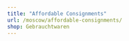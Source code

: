 ```yaml
---
title: "Affordable Consignments"
url: /moscow/affordable-consignments/
shop: Gebrauchtwaren
---
```

